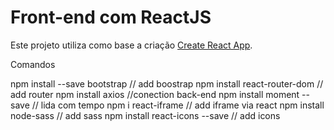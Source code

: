 # Front-end com ReactJS
Este projeto utiliza como base a criação [Create React App](https://github.com/facebook/create-react-app).


Comandos 

npm install --save bootstrap // add boostrap
npm install react-router-dom // add router
npm install axios //conection back-end
npm install moment --save // lida com tempo
npm i react-iframe // add iframe via react
npm install node-sass // add sass
npm install react-icons --save // add icons 